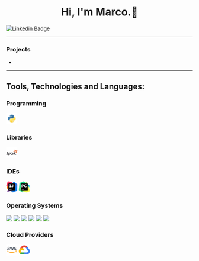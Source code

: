 <h1 align="center">Hi, I'm Marco.👋</h1>


[![Linkedin Badge](https://img.shields.io/badge/-Marco%20Schr%C3%B6der-blue?style=flat&logo=Linkedin&logoColor=white&link=https://www.linkedin.com/in/marco-schr%C3%B6der-14041a1b0/)](https://www.linkedin.com/company/letthedataconfess)

---

### Projects
- 
---

## Tools, Technologies and Languages:
### Programming
<code><img height="30" src="https://github.com/github/explore/blob/main/topics/python/python.png"></code>

### Libraries
<code><img height="30" src="https://github.com/github/explore/blob/main/topics/spark/spark.png"></code>

### IDEs
<code><img height="30" src="https://github.com/github/explore/blob/main/topics/intellij-idea/intellij-idea.png"></code>
<code><img height="30" src="https://github.com/github/explore/blob/main/topics/pycharm/pycharm.png"></code>

### Operating Systems
<code><img height="30" src="https://github.com/drag-and-publish/operating-system-logos/blob/master/src/48x48/LIN.png"></code>
<code><img height="30" src="https://github.com/drag-and-publish/operating-system-logos/blob/master/src/48x48/UBT.png"></code>
<code><img height="30" src="https://github.com/drag-and-publish/operating-system-logos/blob/master/src/48x48/DEB.png"></code>
<code><img height="30" src="https://github.com/drag-and-publish/operating-system-logos/blob/master/src/48x48/SSE.png"></code>
<code><img height="30" src="https://github.com/drag-and-publish/operating-system-logos/blob/master/src/48x48/MAC.png"></code>
<code><img height="30" src="https://github.com/drag-and-publish/operating-system-logos/blob/master/src/48x48/WIN.png"></code>

### Cloud Providers
<code><img height="30" src="https://github.com/github/explore/blob/main/topics/aws/aws.png"></code>
<code><img height="30" src="https://github.com/github/explore/blob/main/topics/google-cloud/google-cloud.png"></code>
